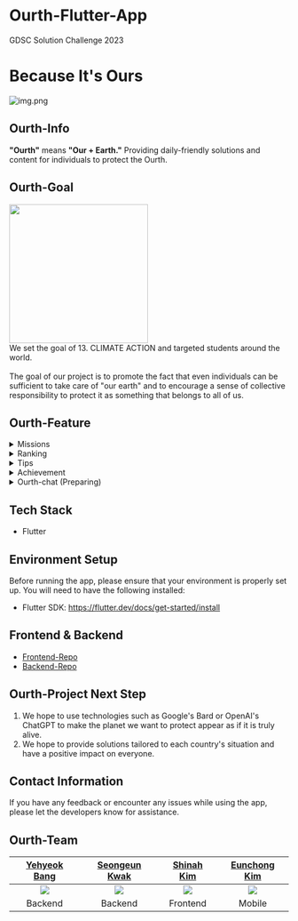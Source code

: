 # Ourth-Flutter-App
GDSC Solution Challenge 2023

# Because It's Ours
![img.png](https://github.com/YehyeokBang/Ourth-Backend/blob/main/img/ourth.png?raw=true)

## Ourth-Info
<B>"Ourth"</B> means <B>"Our + Earth."</B>
Providing daily-friendly solutions and content for individuals to protect the Ourth.

## Ourth-Goal
<img src = "https://developers.google.com/static/community/images/gdsc-solution-challenge/goal-13_480.png" style="width:250px"/><br/>
We set the goal of 13. CLIMATE ACTION and targeted students around the world.<br/>  
The goal of our project is to promote the fact that even individuals can be sufficient to take care of "our earth" and to encourage a sense of collective responsibility to protect it as something that belongs to all of us.

## Ourth-Feature
<details>
<summary>Missions</summary>

- We provide missions that individuals can easily contribute to the environment of the Ourth.
- There are various missions, and four of them are randomly given each week.
- You can receive a badge by completing all the missions for the week, and the completed missions and badges can be viewed in the "Achievement" section.

1. Week Mission  
<img src="img/mission.png" alt="missionImg" width=310 height=590></br>
2. Complete  
<img src="img/missionComplete.png" alt="missionCompleteImg" width=310 height=370></br>
3. All Complete & Badge  
<img src="img/badge.png" alt="badgeImg" width=310 height=300></br>
</details>
<details>
<summary>Ranking</summary>

- Students can participate in friendly competition with other schools based on the total contribution points, and they can feel a sense of belonging.
- Currently, only universities in Korea affiliated with GDSC can participate.  

1. Our School Ranking  
<img src="img/clickRank.png" alt="clickRankImg" width=310 height=160></br>
2. All Ranking & Our School Ranking  
<img src="img/ranking.png" alt="rankingImg" width=310 height=380></br>
</details>
<details>
<summary>Tips</summary>

- The 'Tips' section collects information on environmental tips, news, and campaigns.

1. Tips  
<img src="img/tips.png" alt="tipsImg" width=310 height=320></br>
2. Details  
<img src="img/details.png" alt="detailsImg" width=310 height=480></br>
</details>
<details>
<summary>Achievement</summary>

- The 'Achievement' section, you can see your actions of protecting the Ourth.
- You can see the missions you have completed so far and the number of badges you have earned.

1. Click Menu  
<img src="img/achieve.png" alt="achieveImg" width=310 height=440></br>
2. Achievement  
<img src="img/achievement.png" alt="achievementImg" width=310 height=440></br>
</details>
<details>
<summary>Ourth-chat (Preparing)</summary>

- We are brainstorming content to have conversations with the Earth that feel alive.
- The Earth will be aware of our completed missions, badges earned, and news we have read. Our goal is to form a connection between the user and the Earth, and to inspire a desire to protect the Ourth.
- We are exploring the use of Google's Bard or OpenAI's chatgpt

</details>

## Tech Stack  
- Flutter

## Environment Setup
Before running the app, please ensure that your environment is properly set up. You will need to have the following installed:

- Flutter SDK: https://flutter.dev/docs/get-started/install

## Frontend & Backend
- [Frontend-Repo](https://github.com/sinamong0620/Ourth-Frontend)
- [Backend-Repo](https://github.com/YehyeokBang/Ourth-Backend/)

## Ourth-Project Next Step
1. We hope to use technologies such as Google's Bard or OpenAI's ChatGPT to make the planet we want to protect appear as if it is truly alive.
2. We hope to provide solutions tailored to each country's situation and have a positive impact on everyone.

## Contact Information
If you have any feedback or encounter any issues while using the app, please let the developers know for assistance.

## Ourth-Team
| [Yehyeok Bang](https://github.com/yehyeokBang) |[Seongeun Kwak](https://github.com/HYEALL)|  [Shinah Kim](https://github.com/sinamong0620)  | [Eunchong Kim](https://github.com/rltgjqmtkdydwk) |
|:----------------------------------------------:|:---:|:-----------------------------------------------:|:-------------------------------------------------:|
|  <img src="https://github.com/yehyeokBang.png">  |<img src="https://github.com/HYEALL.png">| <img src="https://github.com/sinamong0620.png"> | <img src="https://github.com/rltgjqmtkdydwk.png"> |
|                    Backend                     |Backend|                    Frontend                     |                      Mobile                       |
